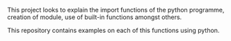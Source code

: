 This project looks to explain the import functions of the python programme, creation of module, use of built-in functions amongst others.

This repository contains examples on each of this functions using python.
